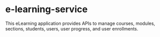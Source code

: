 # e-learning-service
This eLearning application provides APIs to manage courses, modules, sections, students, users, user progress, and user enrollments.
